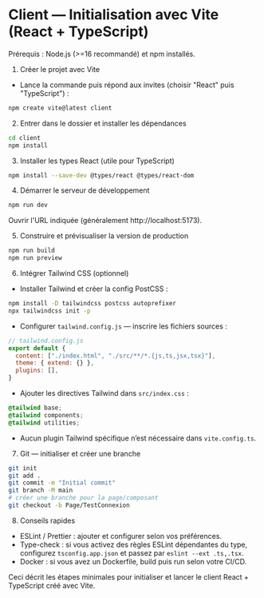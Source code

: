 # Client — Initialisation avec Vite (React + TypeScript)

Prérequis : Node.js (>=16 recommandé) et npm installés.

1) Créer le projet avec Vite
- Lance la commande puis répond aux invites (choisir "React" puis "TypeScript") :

```bash
npm create vite@latest client
```

2) Entrer dans le dossier et installer les dépendances

```bash
cd client
npm install
```

3) Installer les types React (utile pour TypeScript)

```bash
npm install --save-dev @types/react @types/react-dom
```

4) Démarrer le serveur de développement

```bash
npm run dev
```

Ouvrir l'URL indiquée (généralement http://localhost:5173).

5) Construire et prévisualiser la version de production

```bash
npm run build
npm run preview
```

6) Intégrer Tailwind CSS (optionnel)
- Installer Tailwind et créer la config PostCSS :

```bash
npm install -D tailwindcss postcss autoprefixer
npx tailwindcss init -p
```

- Configurer `tailwind.config.js` — inscrire les fichiers sources :

```js
// tailwind.config.js
export default {
  content: ["./index.html", "./src/**/*.{js,ts,jsx,tsx}"],
  theme: { extend: {} },
  plugins: [],
}
```

- Ajouter les directives Tailwind dans `src/index.css` :

```css
@tailwind base;
@tailwind components;
@tailwind utilities;
```

- Aucun plugin Tailwind spécifique n’est nécessaire dans `vite.config.ts`.

7) Git — initialiser et créer une branche

```bash
git init
git add .
git commit -m "Initial commit"
git branch -M main
# créer une branche pour la page/composant
git checkout -b Page/TestConnexion
```

8) Conseils rapides
- ESLint / Prettier : ajouter et configurer selon vos préférences.
- Type-check : si vous activez des règles ESLint dépendantes du type, configurez `tsconfig.app.json` et passez par `eslint --ext .ts,.tsx`.
- Docker : si vous avez un Dockerfile, build puis run selon votre CI/CD.

Ceci décrit les étapes minimales pour initialiser et lancer le client React + TypeScript créé avec Vite.